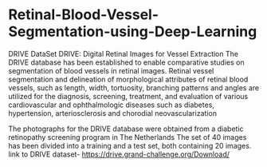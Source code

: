 # Retinal-Blood-Vessel-Segmentation-using-Deep-Learning
DRIVE DataSet
DRIVE: Digital Retinal Images for Vessel Extraction The DRIVE database has been established to enable comparative studies on segmentation of blood vessels in retinal images. Retinal vessel segmentation and delineation of morphological attributes of retinal blood vessels, such as length, width, tortuosity, branching patterns and angles are utilized for the diagnosis, screening, treatment, and evaluation of various cardiovascular and ophthalmologic diseases such as diabetes, hypertension, arteriosclerosis and chorodial neovascularization

The photographs for the DRIVE database were obtained from a diabetic retinopathy screening program in The Netherlands The set of 40 images has been divided into a training and a test set, both containing 20 images.
link to DRIVE dataset- https://drive.grand-challenge.org/Download/
